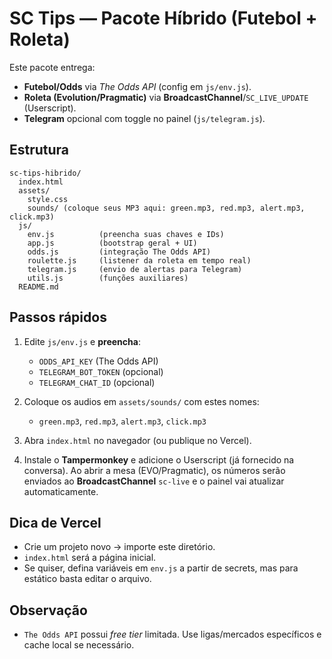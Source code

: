 # SC Tips — Pacote Híbrido (Futebol + Roleta)

Este pacote entrega:
- **Futebol/Odds** via *The Odds API* (config em `js/env.js`).
- **Roleta (Evolution/Pragmatic)** via **BroadcastChannel**/`SC_LIVE_UPDATE` (Userscript).
- **Telegram** opcional com toggle no painel (`js/telegram.js`).

## Estrutura
```
sc-tips-hibrido/
  index.html
  assets/
    style.css
    sounds/ (coloque seus MP3 aqui: green.mp3, red.mp3, alert.mp3, click.mp3)
  js/
    env.js          (preencha suas chaves e IDs)
    app.js          (bootstrap geral + UI)
    odds.js         (integração The Odds API)
    roulette.js     (listener da roleta em tempo real)
    telegram.js     (envio de alertas para Telegram)
    utils.js        (funções auxiliares)
  README.md
```

## Passos rápidos
1. Edite `js/env.js` e **preencha**:
   - `ODDS_API_KEY` (The Odds API)
   - `TELEGRAM_BOT_TOKEN` (opcional)
   - `TELEGRAM_CHAT_ID` (opcional)

2. Coloque os audios em `assets/sounds/` com estes nomes:
   - `green.mp3`, `red.mp3`, `alert.mp3`, `click.mp3`

3. Abra `index.html` no navegador (ou publique no Vercel).

4. Instale o **Tampermonkey** e adicione o Userscript (já fornecido na conversa). Ao abrir a mesa (EVO/Pragmatic), os números serão enviados ao **BroadcastChannel** `sc-live` e o painel vai atualizar automaticamente.

## Dica de Vercel
- Crie um projeto novo → importe este diretório.
- `index.html` será a página inicial.
- Se quiser, defina variáveis em `env.js` a partir de secrets, mas para estático basta editar o arquivo.

## Observação
- `The Odds API` possui *free tier* limitada. Use ligas/mercados específicos e cache local se necessário.
